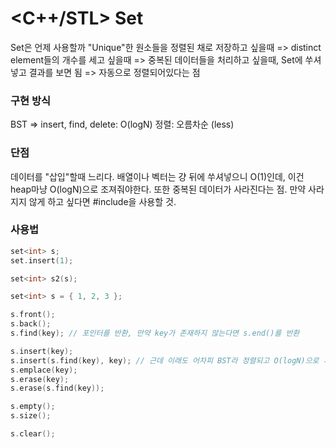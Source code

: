 # <C++/STL> Set

Set은 언제 사용할까
"Unique"한 원소들을 정렬된 채로 저장하고 싶을때
=> distinct element들의 개수를 세고 싶을때
=> 중복된 데이터들을 처리하고 싶을때, Set에 쑤셔넣고 결과를 보면 됨
=> 자동으로 정렬되어있다는 점

### 구현 방식
BST => insert, find, delete: O(logN)
정렬: 오름차순 (less)

### 단점
데이터를 "삽입"할때 느리다.
배열이나 벡터는 걍 뒤에 쑤셔넣으니 O(1)인데, 이건 heap마냥 O(logN)으로 조져줘야한다.
또한 중복된 데이터가 사라진다는 점. 만약 사라지지 않게 하고 싶다면 #include<multiset>을 사용할 것.

### 사용법
```c++
set<int> s;
set.insert(1);

set<int> s2(s);

set<int> s = { 1, 2, 3 };

s.front();
s.back();
s.find(key); // 포인터를 반환, 만약 key가 존재하지 않는다면 s.end()를 반환

s.insert(key);
s.insert(s.find(key), key); // 근데 이래도 어차피 BST라 정렬되고 O(logN)으로 시간 복잡도는 동일
s.emplace(key);
s.erase(key);
s.erase(s.find(key));

s.empty();
s.size();

s.clear();
```